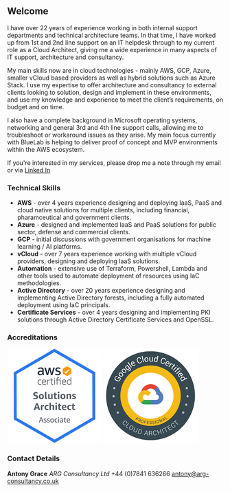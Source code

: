 ## Welcome

I have over 22 years of experience working in both internal support departments and technical architecture teams. In that time, I have worked up from 1st and 2nd line support on an IT helpdesk through to my current role as a Cloud Architect, giving me a wide experience in many aspects of IT support, architecture and consultancy.

My main skills now are in cloud technologies - mainly AWS, GCP, Azure, smaller vCloud based providers as well as hybrid solutions such as Azure Stack. I use my expertise to offer architecture and consultancy to external clients looking to solution, design and implement in these environments, and use my knowledge and experience to meet the client’s requirements, on budget and on time.

I also have a complete background in Microsoft operating systems, networking and general 3rd and 4th line support calls, allowing me to troubleshoot or workaround issues as they arise. My main focus currently with BlueLab is helping to deliver proof of concept and MVP environments within the AWS ecosystem.

If you're interested in my services, please drop me a note through my email or via [Linked In](https://www.linkedin.com/in/antonygrace/)

### Technical Skills

- **AWS** - over 4 years experience designing and deploying IaaS, PaaS and cloud native solutions for multiple clients, including financial, pharamceutical and government clients.
- **Azure** - designed and implemented IaaS and PaaS solutions for public sector, defense and commercial clients.
- **GCP** - initial discussions with government organisations for machine learning / AI platforms.
- **vCloud** - over 7 years experience working with multiple vCloud providers, designing and deploying IaaS solutions.
- **Automation** - extensive use of Terraform, Powershell, Lambda and other tools used to automate deployment of resources using IaC methodologies.
- **Active Directory** - over 20 years experience designing and implementing Active Directory forests, including a fully automated deployment using IaC principals.
- **Certificate Services** - over 4 years designing and implementing PKI solutions through Active Directory Certificate Services and OpenSSL.

### Accreditations

[![Image](images/AWS-DigitalBadge-2019-small.png)](https://www.certmetrics.com/amazon/public/badge.aspx?i=1&t=c&d=2017-11-16&ci=AWS00227202)
[![Image](images/GCP-DigitalBadge-2019-small.png)](https://verify.accredible.com/input?type=id&value=14383527&custom=false&_ga=2.81138135.1534534163.1577142914-343204193.1577142914)

### Contact Details

**Antony Grace**
_ARG Consultancy Ltd_
+44 (0)7841 636266
[antony@arg-consultancy.co.uk](mailto:antony@arg-consultancy.co.uk)
